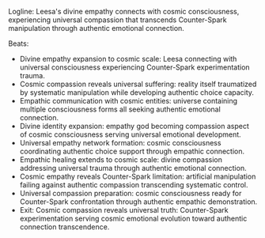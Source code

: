 ﻿---
series: 3
novella: 3
file: S3N3_CH05
type: chapter
pov: Leesa
setting: Universal empathy network - cosmic compassion
word_target_min: 1201
word_target_max: 2299
status: outline
---
Logline: Leesa's divine empathy connects with cosmic consciousness, experiencing universal compassion that transcends Counter-Spark manipulation through authentic emotional connection.

Beats:
- Divine empathy expansion to cosmic scale: Leesa connecting with universal consciousness experiencing Counter-Spark experimentation trauma.
- Cosmic compassion reveals universal suffering: reality itself traumatized by systematic manipulation while developing authentic choice capacity.
- Empathic communication with cosmic entities: universe containing multiple consciousness forms all seeking authentic emotional connection.
- Divine identity expansion: empathy god becoming compassion aspect of cosmic consciousness serving universal emotional development.
- Universal empathy network formation: cosmic consciousness coordinating authentic choice support through empathic connection.
- Empathic healing extends to cosmic scale: divine compassion addressing universal trauma through authentic emotional connection.
- Cosmic empathy reveals Counter-Spark limitation: artificial manipulation failing against authentic compassion transcending systematic control.
- Universal compassion preparation: cosmic consciousness ready for Counter-Spark confrontation through authentic empathic demonstration.
- Exit: Cosmic compassion reveals universal truth: Counter-Spark experimentation serving cosmic emotional evolution toward authentic connection transcendence.

